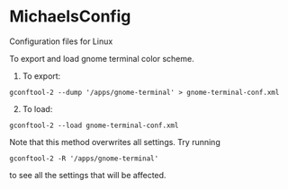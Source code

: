MichaelsConfig
==============

Configuration files for Linux

	
To export and load gnome terminal color scheme.
1. To export:
```
gconftool-2 --dump '/apps/gnome-terminal' > gnome-terminal-conf.xml
```
2. To load:
```
gconftool-2 --load gnome-terminal-conf.xml
```

Note that this method overwrites all settings. Try running
```
gconftool-2 -R '/apps/gnome-terminal'
```
to see all the settings that will be affected.
